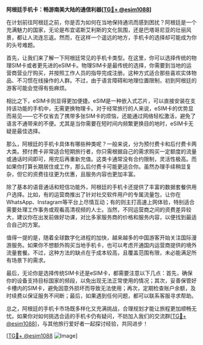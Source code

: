**阿根廷手机卡：畅游南美大陆的通信利器[[TG💪+ @esim1088](https://t.me/s/esim1088)]**

在计划前往阿根廷之前，你是否为如何在当地保持通讯而感到困扰？阿根廷是一个充满魅力的国家，无论是布宜诺斯艾利斯的文化氛围，还是巴塔哥尼亚的壮丽风景，都让人流连忘返。然而，在这样一个遥远的地方，手机卡的选择却可能成为你的头号难题。

首先，让我们来了解一下阿根廷常见的手机卡类型。在这里，你可以选择传统的物理SIM卡或者更先进的eSIM卡。物理SIM卡是最传统的选择，你需要到当地的运营商营业厅购买，并按照工作人员的指导完成注册。这种方式适合那些喜欢实体物品、不习惯在线操作的人群。不过，由于语言障碍和地理位置限制，初到阿根廷的游客可能会觉得有些麻烦。

相比之下，eSIM卡则显得更加便捷。eSIM是一种嵌入式芯片，可以直接安装在支持该功能的手机中，无需更换物理卡。对于经常旅行的人来说，eSIM卡的优势显而易见——它不仅省去了携带多张SIM卡的烦恼，还能通过网络轻松激活，避免了语言不通带来的不便。尤其是当你需要在短时间内频繁更换目的地时，eSIM卡无疑是最佳选择。

那么，阿根廷的手机卡具体有哪些种类呢？一般来说，分为预付费卡和后付费卡两大类。预付费卡非常适合短期旅行者，你只需根据自己的需求购买一定额度的流量或通话时间即可，用完后再重新充值。这类卡通常没有合约限制，灵活性极高。而如果你打算长期居住或工作，那么后付费卡可能更适合你。虽然办理手续稍显复杂，但它的资费往往更为优惠，且服务内容也更加丰富。

除了基本的语音通话和短信功能外，阿根廷的手机卡还提供了丰富的数据套餐供用户选择。比如，有的运营商推出了针对社交软件用户的专属流量包，让你在WhatsApp、Instagram等平台上尽情互动；有的则主打高速上网体验，特别适合需要处理工作事务或观看高清视频的人士。当然，不同运营商之间的资费差异较大，建议你在出发前做好功课，对比多家服务商的价格和服务内容，以便找到最适合自己的方案。

值得一提的是，随着全球数字化进程的加快，越来越多的中国游客开始关注国际漫游服务。如果你不想额外购买当地手机卡，也可以考虑开通国内运营商提供的境外流量套餐。不过，这种方法的缺点在于成本较高，且覆盖范围有限，未必能满足所有场景下的需求。

最后，无论你是选择传统SIM卡还是eSIM卡，都需要注意以下几点：首先，确保你的设备支持目标国家的频段，以免出现无法正常使用的情况；其次，妥善保管好卡槽内的SIM卡，避免因意外损坏而导致无法使用；再次，定期检查账户余额，及时续费以保证服务不间断；最后，如果遇到任何问题，都可以联系客服寻求帮助。

总之，阿根廷的手机卡市场既多样化又充满挑战，合理规划才能让旅程更加顺畅无忧。如果你对如何挑选合适的手机卡仍有疑问，不妨加入我们的交流群[[TG💪+ @esim1088](https://t.me/s/esim1088)]，与其他旅行爱好者一起探讨经验，共同进步！

[[TG💪+ @esim1088](https://t.me/s/esim1088) ![Image](https://i.postimg.cc/4NQfJmqS/Snipaste-2025-05-13-00-14-12.png)]
